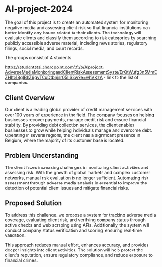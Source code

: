 # AI-project-2024

The goal of this project is to create an automated system for monitoring negative media and assessing client risk so that financial institutions can better identify any issues related to their clients. The technology will evaluate clients and classify them according to risk categories by searching publicly accessible adverse material, including news stories, regulatory filings, social media, and court records.

The groups consist of 4 students


https://studentstsi.sharepoint.com/:f:/s/AIproject-AdverseMediaMonitoringandClientRiskAssessmentSyste/ErQtWufg3n5MmEZHIto18gIBhZ6gvTCuDtbnjnr05lISSw?e=whVKzA - link to the list of companies.


## Client Overview

Our client is a leading global provider of credit management services with over 100 years of experience in the field. The company focuses on helping businesses recover payments, manage credit risk and ensure financial stability. By providing debt collection services, the client enables businesses to grow while helping individuals manage and overcome debt. Operating in several regions, the client has a significant presence in Belgium, where the majority of its customer base is located.

## Problem Understanding

The client faces increasing challenges in monitoring client activities and assessing risk. With the growth of global markets and complex customer networks, manual risk evaluation is no longer sufficient. Automating risk assessment through adverse media analysis is essential to improve the detection of potential client issues and mitigate financial risks.


## Proposed Solution

To address this challenge, we propose a system for tracking adverse media coverage, evaluating client risk, and verifying company status through active checks and web scraping using APIs. Additionally, the system will conduct company status verification and scoring, ensuring real-time validation. 

This approach reduces manual effort, enhances accuracy, and provides deeper insights into client activities. The solution will help protect the client's reputation, ensure regulatory compliance, and reduce exposure to financial crimes.

